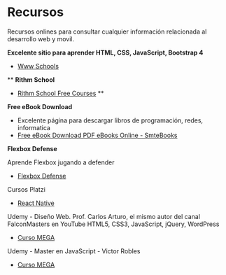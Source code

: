 ﻿# Recursos
Recursos onlines para consultar cualquier información relacionada al desarrollo web y movil.


**Excelente sitio para aprender HTML, CSS, JavaScript, Bootstrap 4**
* [Www Schools](https://www.w3schools.com)

**
**Rithm School**
* [Rithm School Free Courses](https://www.rithmschool.com/courses)
**

**Free eBook Download**
* Excelente página para descargar libros de programación, redes, informatica
* [Free eBook Download PDF eBooks Online - SmteBooks](https://smtebooks.us/)


**Flexbox Defense**

Aprende Flexbox jugando a defender

* [Flexbox Defense](http://www.flexboxdefense.com)


Cursos Platzi

* [React Native](https://mega.nz/#F!5y4zEa6K!UdsNjtEMEl5ciMj67L4TQg)


Udemy - Diseño Web. Prof. Carlos Arturo, el mismo autor del canal FalconMasters en YouTube 
HTML5, CSS3, JavaScript, jQuery, WordPress

* [Curso MEGA](https://mega.nz/#F!g3ggFZzT!7GrUcsJnLO-RpQlA43apCw)


Udemy - Master en JavaScript - Victor Robles

* [Curso MEGA](https://mega.nz/#F!bx83yaAI!R11lch-Lb1I85zPK_9k0Xg)